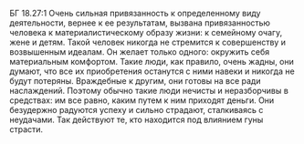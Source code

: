 БГ 18.27:1	Очень сильная привязанность к определенному виду деятельности, вернее к ее результатам, вызвана привязанностью человека к материалистическому образу жизни: к семейному очагу, жене и детям. Такой человек никогда не стремится к совершенству и возвышенным идеалам. Он желает только одного: окружить себя материальным комфортом. Такие люди, как правило, очень жадны, они думают, что все их приобретения останутся с ними навеки и никогда не будут потеряны. Враждебные к другим, они готовы на все ради наслаждений. Поэтому обычно такие люди нечисты и неразборчивы в средствах: им все равно, каким путем к ним приходят деньги. Они безудержно радуются успеху и сильно страдают, сталкиваясь с неудачами. Так действуют те, кто находится под влиянием гуны страсти.